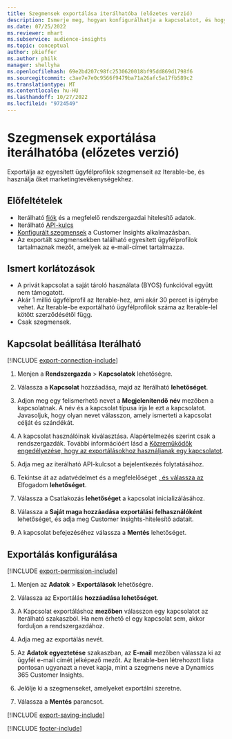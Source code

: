 ```yaml
---
title: Szegmensek exportálása iterálhatóba (előzetes verzió)
description: Ismerje meg, hogyan konfigurálhatja a kapcsolatot, és hogyan exportálhatja az Iterable-be.
ms.date: 07/25/2022
ms.reviewer: mhart
ms.subservice: audience-insights
ms.topic: conceptual
author: pkieffer
ms.author: philk
manager: shellyha
ms.openlocfilehash: 69e2bd207c98fc2530620018bf95dd869d1798f6
ms.sourcegitcommit: c3ae7e7e0c9566f9479ba71a26afc5a17fb589c2
ms.translationtype: MT
ms.contentlocale: hu-HU
ms.lasthandoff: 10/27/2022
ms.locfileid: "9724549"
---
```

# <a name="export-segments-to-iterable-preview"></a>Szegmensek exportálása iterálhatóba (előzetes verzió)

Exportálja az egyesített ügyfélprofilok szegmenseit az Iterable-be, és használja őket marketingtevékenységekhez.

## <a name="prerequisites"></a>Előfeltételek

- Iterálható [fiók](https://iterable.com/) és a megfelelő rendszergazdai hitelesítő adatok.
- Iterálható [API-kulcs](https://support.iterable.com/hc/en-us/articles/360043464871)
- [Konfigurált szegmensek](segments.md) a Customer Insights alkalmazásban.
- Az exportált szegmensekben található egyesített ügyfélprofilok tartalmaznak mezőt, amelyek az e-mail-címet tartalmazza.

## <a name="known-limitations"></a>Ismert korlátozások

- A privát kapcsolat a saját tároló használata (BYOS) funkcióval együtt nem támogatott.
- Akár 1 millió ügyfélprofil az Iterable-hez, ami akár 30 percet is igénybe vehet. Az Iterable-be exportálható ügyfélprofilok száma az Iterable-lel kötött szerződésétől függ.
- Csak szegmensek.

## <a name="set-up-connection-to-iterable"></a>Kapcsolat beállítása Iterálható

[!INCLUDE [export-connection-include](includes/export-connection-admn.md)]

1. Menjen a **Rendszergazda** > **Kapcsolatok** lehetőségre.

1. Válassza a **Kapcsolat** hozzáadása, majd az Iterálható **lehetőséget**.

1. Adjon meg egy felismerhető nevet a **Megjelenítendő név** mezőben a kapcsolatnak. A név és a kapcsolat típusa írja le ezt a kapcsolatot. Javasoljuk, hogy olyan nevet válasszon, amely ismerteti a kapcsolat célját és szándékát.

1. A kapcsolat használóinak kiválasztása. Alapértelmezés szerint csak a rendszergazdák. További információért lásd a [Közreműködők engedélyezése, hogy az exportálásokhoz használjanak egy kapcsolatot](connections.md#allow-contributors-to-use-a-connection-for-exports).

1. Adja meg az iterálható API-kulcsot a bejelentkezés folytatásához.

1. Tekintse át az adatvédelmet és a megfelelőséget [, és válassza az](connections.md#data-privacy-and-compliance) Elfogadom **lehetőséget**.

1. Válassza a Csatlakozás **lehetőséget** a kapcsolat inicializálásához.

1. Válassza a **Saját maga hozzáadása exportálási felhasználóként** lehetőséget, és adja meg Customer Insights-hitelesítő adatait.

1. A kapcsolat befejezéséhez válassza a **Mentés** lehetőséget.

## <a name="configure-an-export"></a>Exportálás konfigurálása

[!INCLUDE [export-permission-include](includes/export-permission.md)]

1. Menjen az **Adatok** > **Exportálások** lehetőségre.

1. Válassza az Exportálás **hozzáadása lehetőséget**.

1. A Kapcsolat exportáláshoz **mezőben** válasszon egy kapcsolatot az Iterálható szakaszból. Ha nem érhető el egy kapcsolat sem, akkor forduljon a rendszergazdához.

1. Adja meg az exportálás nevét.

1. Az **Adatok egyeztetése** szakaszban, az **E-mail** mezőben válassza ki az ügyfél e-mail címét jelképező mezőt. Az Iterable-ben létrehozott lista pontosan ugyanazt a nevet kapja, mint a szegmens neve a Dynamics 365 Customer Insights.

1. Jelölje ki a szegmenseket, amelyeket exportálni szeretne.

1. Válassza a **Mentés** parancsot.

[!INCLUDE [export-saving-include](includes/export-saving.md)]

[!INCLUDE [footer-include](includes/footer-banner.md)]
